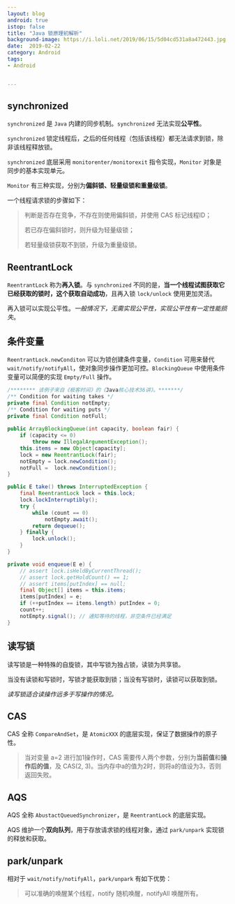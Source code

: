 ```yaml
---
layout: blog 
android: true 
istop: false
title: "Java 锁原理初解析" 
background-image: https://i.loli.net/2019/06/15/5d04cd531a8a472443.jpg
date:  2019-02-22
category: Android
tags: 
- Android


---
```


## synchronized

`synchronized` 是 `Java` 内建的同步机制。`synchronized` 无法实现**公平性**。

`synchronized` 锁定线程后，之后的任何线程（包括该线程）都无法请求到锁，除非该线程释放锁。

`synchronized` 底层采用 `monitorenter/monitorexit` 指令实现，`Monitor` 对象是同步的基本实现单元。

`Monitor` 有三种实现，分别为**偏斜锁、轻量级锁和重量级锁**。

一个线程请求锁的步骤如下：

> 判断是否存在竞争，不存在则使用偏斜锁，并使用 CAS 标记线程ID；
>
> 若已存在偏斜锁时，则升级为轻量级锁；
>
> 若轻量级锁获取不到锁，升级为重量级锁。

## ReentrantLock

`ReentrantLock` 称为**再入锁**。与 `synchronized` 不同的是，**当一个线程试图获取它已经获取的锁时，这个获取自动成功**，且再入锁 `lock/unlock` 使用更加灵活。

再入锁可以实现公平性。*一般情况下，无需实现公平性，实现公平性有一定性能损失*。

## 条件变量

`ReentrantLock.newConditon` 可以为锁创建条件变量，`Condition` 可用来替代 `wait/notify/notifyAll`，使对象同步操作更加可控。`BlockingQueue` 中使用条件变量可以简便的实现 `Empty/Full` 操作。

```java
/******** 该例子来自《极客时间》的《Java核心技术36讲》。*******/
/** Condition for waiting takes */
private final Condition notEmpty;
/** Condition for waiting puts */
private final Condition notFull;
 
public ArrayBlockingQueue(int capacity, boolean fair) {
	if (capacity <= 0)
    	throw new IllegalArgumentException();
	this.items = new Object[capacity];
	lock = new ReentrantLock(fair);
	notEmpty = lock.newCondition();
	notFull =  lock.newCondition();
}

public E take() throws InterruptedException {
	final ReentrantLock lock = this.lock;
	lock.lockInterruptibly();
	try {
    	while (count == 0)
        	notEmpty.await();
    	return dequeue();
	} finally {
    	lock.unlock();
	}
}

private void enqueue(E e) {
	// assert lock.isHeldByCurrentThread();
	// assert lock.getHoldCount() == 1;
	// assert items[putIndex] == null;
	final Object[] items = this.items;
	items[putIndex] = e;
	if (++putIndex == items.length) putIndex = 0;
	count++;
	notEmpty.signal(); // 通知等待的线程，非空条件已经满足
}
```

## 读写锁

读写锁是一种特殊的自旋锁，其中写锁为独占锁，读锁为共享锁。

当没有读锁和写锁时，写锁才能获取到锁；当没有写锁时，读锁可以获取到锁。

*读写锁适合读操作远多于写操作的情况。*

## CAS

CAS 全称 `CompareAndSet`，是 `AtomicXXX` 的底层实现，保证了数据操作的原子性。

> 当对变量 a=2 进行加1操作时，CAS 需要传人两个参数，分别为**当前值**和**操作后的值**，及 CAS(2, 3)。当内存中a的值为2时，则将a的值设为3，否则返回失败。

## AQS

AQS 全称 `AbustactQueuedSynchronizer`，是 `ReentrantLock` 的底层实现。

AQS 维护一个**双向队列**，用于存放请求锁的线程对象，通过 `park/unpark` 实现锁的释放和获取。

## park/unpark

相对于 `wait/notify/notifyAll`，`park/unpark` 有如下优势：

> 可以准确的唤醒某个线程，notify 随机唤醒，notifyAll 唤醒所有。










